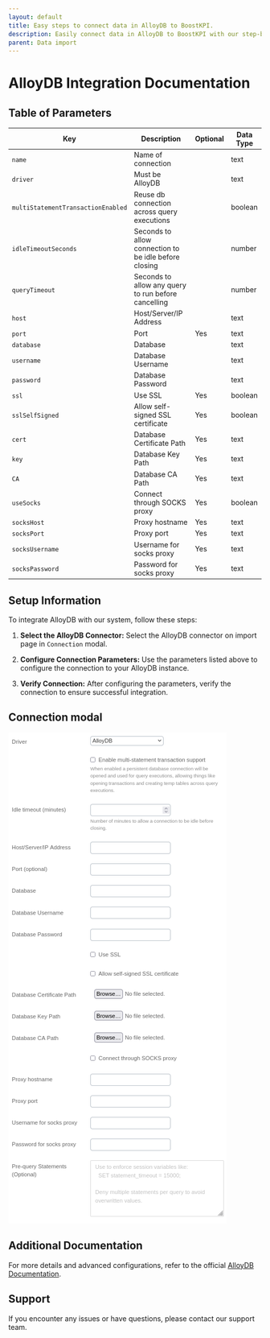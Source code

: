 ```yaml
---
layout: default
title: Easy steps to connect data in AlloyDB to BoostKPI.
description: Easily connect data in AlloyDB to BoostKPI with our step-by-step guide. Enable root-cause analysis and granular alerts on KPI changes.
parent: Data import
---
```


# AlloyDB Integration Documentation

## Table of Parameters

| Key                                | Description                                           | Optional | Data Type |
|------------------------------------|-------------------------------------------------------|----------|-----------|
| `name`                             | Name of connection                                    |          | text      |
| `driver`                           | Must be AlloyDB                                       |          | text      |
| `multiStatementTransactionEnabled` | Reuse db connection across query executions           |          | boolean   |
| `idleTimeoutSeconds`               | Seconds to allow connection to be idle before closing |          | number    |
| `queryTimeout`                     | Seconds to allow any query to run before cancelling   |          | number    |
| `host`                             | Host/Server/IP Address                                |          | text      |
| `port`                             | Port                                                  | Yes      | text      |
| `database`                         | Database                                              |          | text      |
| `username`                         | Database Username                                     |          | text      |
| `password`                         | Database Password                                     |          | text      |
| `ssl`                              | Use SSL                                               | Yes      | boolean   |
| `sslSelfSigned`                    | Allow self-signed SSL certificate                     | Yes      | boolean   |
| `cert`                             | Database Certificate Path                             | Yes      | text      |
| `key`                              | Database Key Path                                     | Yes      | text      |
| `CA`                               | Database CA Path                                      | Yes      | text      |
| `useSocks`                         | Connect through SOCKS proxy                           | Yes      | boolean   |
| `socksHost`                        | Proxy hostname                                        | Yes      | text      |
| `socksPort`                        | Proxy port                                            | Yes      | text      |
| `socksUsername`                    | Username for socks proxy                              | Yes      | text      |
| `socksPassword`                    | Password for socks proxy                              | Yes      | text      |

## Setup Information

To integrate AlloyDB with our system, follow these steps:

1. **Select the AlloyDB Connector:** Select the AlloyDB connector on import page in `Connection`
   modal.

2. **Configure Connection Parameters:** Use the parameters listed above to configure the connection
   to your AlloyDB instance.

3. **Verify Connection:** After configuring the parameters, verify the connection to ensure
   successful integration.

## Connection modal

![AlloyDB Integration](../../../images/integration/alloydb-integration.png)

## Additional Documentation

For more details and advanced configurations, refer to the
official [AlloyDB Documentation](https://cloud.google.com/alloydb/docs).

## Support

If you encounter any issues or have questions, please contact our support team.

